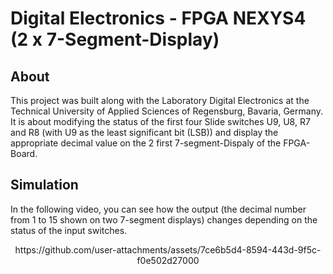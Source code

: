 # Digital Electronics - FPGA NEXYS4 (2 x 7-Segment-Display)
## About
This project was built along with the Laboratory Digital Electronics at the Technical University of Applied Sciences of Regensburg, Bavaria, Germany. It is about modifying the status of the first four Slide switches U9, U8, R7 and R8 (with U9 as the least significant bit (LSB)) and display the appropriate decimal value on the 2 first 7-segment-Dispaly of the FPGA-Board.

## Simulation
In the following video, you can see how the output (the decimal number from 1 to 15 shown on two 7-segment displays) changes depending on the status of the input switches.

<div align="center">
<p>https://github.com/user-attachments/assets/7ce6b5d4-8594-443d-9f5c-f0e502d27000</p>
</div>
